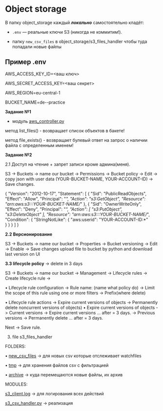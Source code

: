 # Object storage
В папку object_storage[]() каждый ***локально*** самостоятельно кладёт:
- `.env` — реальные ключи S3 (никогда не коммитим!).


- папку `new_csv_files` в object_storage/s3_files_handler чтобы туда попадали новые файлы

## Пример .env

AWS_ACCESS_KEY_ID=<ваш ключ>

AWS_SECRET_ACCESS_KEY=<ваш секрет>

AWS_REGION=eu-central-1     

BUCKET_NAME=de--practice



**Задание №1**

* модуль [aws_controller.py](object_storage/aws_controller.py)

метод list_files() - возвращает список объектов в бакете!

метод file_exists() - возвращает булевый ответ на запрос о наличии файла с определенным именем!


**Задание №2**

2.1 Доступ на чтение + запрет записи кроме админа(меня).

S3 → Buckets -> name our bucket -> Permissions -> Bucket policy -> Edit -> copy json with user data 
(YOUR-BUCKET-NAME, YOUR-ACCOUNT-ID) -> Save changes.

{
  "Version": "2012-10-17",
  "Statement": [
    {
      "Sid": "PublicReadObjects",
      "Effect": "Allow",
      "Principal": "*",
      "Action": "s3:GetObject",
      "Resource": "arn:aws:s3:::YOUR-BUCKET-NAME/*"
    },
    {
      "Sid": "OwnerWriteOnly",
      "Effect": "Deny",
      "Principal": "*",
      "Action": [
        "s3:PutObject",
        "s3:DeleteObject"
      ],
      "Resource": "arn:aws:s3:::YOUR-BUCKET-NAME/*",
      "Condition": {
        "StringNotLike": {
          "aws:userid": "YOUR-ACCOUNT-ID:*"      
        }
      }
    }
  ]
}

**2.2 Версионирование**

S3 → Buckets -> name our bucket -> Properties -> Bucket versioning → Edit → Enable → Save changes
upload file to bucket by python and download last version on UI


**3.3 lifecycle policy** -> delete in 3 days

S3 → Buckets -> name our bucket -> 	Management → Lifecycle rules → Create lifecycle rule -> 

• Lifecycle rule configuration
-> Rule name: (name what policy do)
->  Limit the scope of this rule using one or more filters 
-> Prefix(where delete) 

• Lifecycle rule actions
-> Expire current versions of objects
-> Permanently delete noncurrent versions of objects) 
• Expire current versions of objects
-> Current versions → Expire current versions … after = 3 days.
-> Previous versions → Permanently delete … after = 3 days.

Next → Save rule.

3. file s3_files_handler

FOLDERS: 

• [new_csv_files](s3_files_handler/new_csv_files) -> для новых csv которые отслеживает watchfiles

• [tmp](s3_files_handler/tmp) -> для хранения файлов csv с фильтрацией

• [archive](s3_files_handler/archive) -> куда перемещаются новые файлы, их архив

MODULES:

[s3_client.log](s3_files_handler/s3_client.log) -> для логирования всех действий

[s3_csv_handler.py](s3_files_handler/s3_csv_handler.py) -> реализация